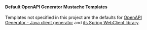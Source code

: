 #### Default OpenAPI Generator Mustache Templates
Templates not specified in this project are the defaults for [OpenAPI Generator - Java client generator](https://github.com/OpenAPITools/openapi-generator/tree/master/modules/openapi-generator/src/main/resources/Java) and [its Spring WebClient library](https://github.com/OpenAPITools/openapi-generator/tree/master/modules/openapi-generator/src/main/resources/Java/libraries/webclient).
